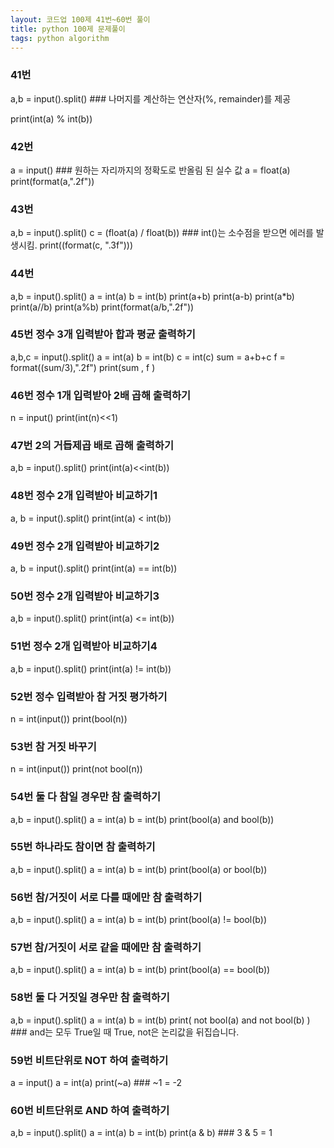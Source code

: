 ```yaml
---
layout: 코드업 100제 41번~60번 풀이
title: python 100제 문제풀이
tags: python algorithm
---
```


### 41번
a,b = input().split()  ### 나머지를 계산하는 연산자(%, remainder)를 제공

print(int(a) % int(b))

### 42번
a = input()    ###  원하는 자리까지의 정확도로 반올림 된 실수 값
a = float(a)
print(format(a,".2f")) 

### 43번
a,b = input().split()
c = (float(a) / float(b)) ### int()는 소수점을 받으면 에러를 발생시킴. 
print((format(c, ".3f")))


### 44번
a,b = input().split()
a = int(a)
b = int(b)
print(a+b)
print(a-b)
print(a*b)
print(a//b)
print(a%b)
print(format(a/b,".2f"))

### 45번 정수 3개 입력받아 합과 평균 출력하기
a,b,c = input().split()
a = int(a)
b = int(b)
c = int(c)
sum = a+b+c
f = format((sum/3),".2f")
print(sum , f )

### 46번 정수 1개 입력받아 2배 곱해 출력하기
n = input()
print(int(n)<<1)

### 47번 2의 거듭제곱 배로 곱해 출력하기
a,b = input().split()
print(int(a)<<int(b))

### 48번 정수 2개 입력받아 비교하기1
a, b = input().split()
print(int(a) < int(b))

### 49번 정수 2개 입력받아 비교하기2
a, b = input().split()
print(int(a) == int(b))

### 50번 정수 2개 입력받아 비교하기3
a,b = input().split()
print(int(a) <= int(b))

### 51번 정수 2개 입력받아 비교하기4
a,b = input().split()
print(int(a) != int(b))

### 52번 정수 입력받아 참 거짓 평가하기
n = int(input())
print(bool(n))

### 53번 참 거짓 바꾸기
n = int(input())
print(not bool(n))

### 54번 둘 다 참일 경우만 참 출력하기
a,b = input().split()
a = int(a)
b = int(b)
print(bool(a) and bool(b))
### 55번 하나라도 참이면 참 출력하기
a,b = input().split()
a = int(a)
b = int(b)
print(bool(a) or bool(b))

### 56번 참/거짓이 서로 다를 때에만 참 출력하기
a,b = input().split()
a = int(a)
b = int(b)
print(bool(a) != bool(b))

### 57번 참/거짓이 서로 같을 때에만 참 출력하기
a,b = input().split()
a = int(a)
b = int(b)
print(bool(a) == bool(b))

### 58번 둘 다 거짓일 경우만 참 출력하기
a,b = input().split()
a = int(a)
b = int(b)
print( not bool(a) and not bool(b) ) ### and는 모두 True일 때 True, not은 논리값을 뒤집습니다.

### 59번 비트단위로 NOT 하여 출력하기
a = input()
a = int(a) 
print(~a) ### ~1 = -2

### 60번 비트단위로 AND 하여 출력하기
a,b = input().split()
a = int(a)
b = int(b)
print(a & b) ### 3 & 5 = 1 